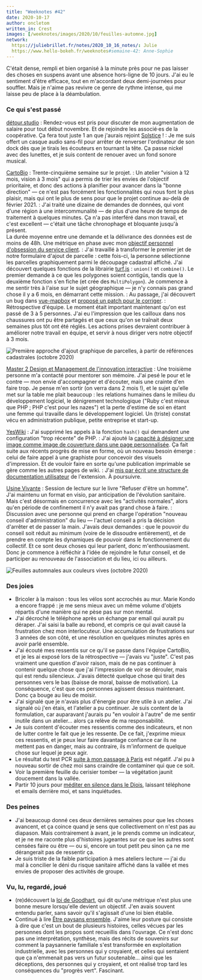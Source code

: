 ```yaml
---
title: "Weeknotes #42"
date: 2020-10-17
author: oncletom
written_in: Crest
images: [/weeknotes/images/2020/10/feuilles-automne.jpg]
network:
  https://juliebrillet.fr/notes/2020_10_16_notes/: Julie
  https://www.hello-bokeh.fr/weeknotes#semaine-42: Anne-Sophie
---
```


C'était dense, rempli et bien organisé à la minute près pour ne pas laisser des choses en suspens avant une absence hors-ligne de 10 jours. J'ai eu le sentiment d'être efficace, tout en m'accordant deux demi-journées pour souffler. Mais je n'aime pas revivre ce genre de rythme intense, qui me laisse peu de place à la déambulation.

<!--more-->

### Ce qui s'est passé

[détour.studio]
: Rendez-vous est pris pour discuter de mon augmentation de salaire pour tout début novembre. Et de rejoindre les associé·es de la coopérative. Ça fera tout juste 1 an que j'aurais rejoint [Solstice](https://solstice.coop) !
: Je me suis offert un casque audio sans-fil pour arrêter de renverser l'ordinateur de son dock dès que je tirais les écouteurs en tournant la tête. Ça passe nickel avec des lunettes, et je suis content de renouer avec un fond sonore musical.

[CartoBio]
: Trente-cinquième semaine sur le projet.
: Un atelier "vision à 12 mois, vision à 3 mois" qui a permis de trier les envies de l'objectif prioritaire, et donc des actions à planifier pour avancer dans la "bonne direction" — ce n'est pas forcément les fonctionnalités qui nous font le plus plaisir, mais qui ont le plus de sens pour que le projet continue au-delà de février 2021.
: J'ai traité une dizaine de demandes de données, qui vont d'une région à une intercommunalité — de plus d'une heure de temps de traitement à quelques minutes. Ça n'a pas interféré dans mon travail, et c'est excellent — c'était une tâche chronophage et bloquante jusqu'à présent.<br>La durée moyenne entre une demande et la délivrance des données est de moins de 48h. Une métrique en phase avec mon [objectif personnel d'obsession du service client](https://livre.jonathanlefevre.com/).
: J'ai travaillé à transformer le premier jet de notre formulaire d'ajout de parcelle : cette fois-ci, la personne sélectionne les parcelles graphiquement parmi le découpage cadastral affiché. J'ai découvert quelques fonctions de la librairie [turf.js](http://turfjs.org/) : `union()` et `combine()`. Le premier demande à ce que les polygones soient contigüs, tandis que la deuxième fonction s'en fiche (et crée des `MultiPolygon`). Je commence à me sentir très à l'aise sur le sujet géographique — je n'y connais pas grand chose il y a 6 mois, en démarrant cette mission.
: Au passage, j'ai découvert un bug dans [vue-mapbox](https://soal.github.io/vue-mapbox/) et [proposé un patch pour le corriger](https://github.com/soal/vue-mapbox/pull/209).
: Rétrospective d'équipe. Le moment était important maintenant qu'on est passé de 3 à 5 personnes. J'ai eu l'impression que les cailloux dans nos chaussures ont pu être partagés et que ceux qu'on se traînait deux semaines plus tôt ont été réglés. Les actions prises devraient contribuer à améliorer notre travail en équipe, et servir à nous diriger vers notre objectif à 3 mois.

![](/weeknotes/images/2020/10/cartobio-ajout-graphique.jpg "Première approche d'ajout graphique de parcelles, à partir de références cadastrales (octobre 2020)")

[Master 2 Design et Management de l'innovation interactive]
: Une troisième personne m'a contacté pour mentorer son mémoire. J'ai pesé le pour et le contre — mon envie d'accompagner et d'écouter, mais une crainte d'en faire trop. Je pense m'en sortir (on verra dans 2 mois !), et le sujet qu'elle met sur la table me plait beaucoup : les relations humaines dans le milieu du développement logiciel, le dénigrement technologique ("Ruby c'est mieux que PHP ; PHP c'est pour les nazes") et la perte d'estime de soi en étant une femme qui travaille dans le développement logiciel. Un (triste) constat vécu en administration publique, petite entreprise et start-up.

[YesWiki]
: J'ai supprimé les appels à la fonction `hash()` qui demandent une configuration "trop récente" de PHP.
: J'ai ajouté la [capacité à désigner une image comme image de couverture dans une page personnalisée](https://github.com/YesWiki/yeswiki-extension-publication/pull/13/commits/5da3c4bc43c9ce94947d0971442679d1058657c0). Ça fait suite aux récents progrès de mise en forme, où un nouveau besoin émerge : celui de faire appel à une graphiste pour concevoir des visuels d'impression. Et de vouloir faire en sorte qu'une publication imprimable se gère comme les autres pages de wiki.
: J'ai [mis par écrit une structure de documentation utilisateur](https://yeswiki.net/?DocumentationExtensionPublication) de l'extension. À poursuivre.

[Usine Vivante]
: Session de lecture sur le livre "Refuser d'être un homme". J'ai maintenu un format en visio, par anticipation de l'évolution sanitaire. Mais c'est désormais en concurrence avec les "activités normales", alors qu'en période de confinement il n'y avait pas grand chose à faire.
: Discussion avec une personne qui prend en charge l'opération "nouveau conseil d'administration" du lieu — l'actuel conseil a pris la décision d'arrêter et de passer la main. J'avais deux demandes : que le pouvoir du conseil soit réduit au minimum (voire de le dissoudre entièrement), et de prendre en compte les dynamiques de pouvoir dans le fonctionnement du collectif. Et ce sont deux choses qui leur parlent, donc m'enthousiasment. Donc je commence à réfléchir à l'idée de rejoindre le futur conseil, et de participer au renouveau de l'association et du lieu, ici ou ailleurs.

![](/weeknotes/images/2020/10/feuilles-automne.jpg "Feuilles automnales aux couleurs vives (octobre 2020)")

### Des joies

- Bricoler à la maison : tous les vélos sont accrochés au mur. Marie Kondo a encore frappé : je me sens mieux avec un même volume d'objets répartis d'une manière qui ne pèse pas sur mon mental.
- J'ai décroché le téléphone après un échange par email qui aurait pu déraper. J'ai saisi la balle au rebond, et compris ce qui avait causé la frustration chez mon interlocuteur. Une accumulation de frustrations sur 3 années de son côté, et une résolution en quelques minutes après en avoir parlé ensemble.
- J'ai écouté mes ressentis sur ce qu'il se passe dans l'équipe CartoBio, et je les ai exposé lors de la rétrospective — j'avais vu "juste". C'est pas vraiment une question d'avoir raison, mais de ne pas continuer à contenir quelque chose que j'ai l'impression de voir se dérouler, mais qui est rendu silencieux. J'avais détecté quelque chose qui tirait des personnes vers le bas (baisse de moral, baisse de motivation). La conséquence, c'est que ces personnes agissent dessus maintenant. Donc ça bouge au lieu de moisir.
- J'ai signalé que je n'avais plus d'énergie pour être utile à un atelier. J'ai signalé où j'en étais, et l'atelier a pu continuer. Je suis content de la formulation, car auparavant j'aurais pu "en vouloir à l'autre" de me sentir inutile dans un atelier… alors ça relève de ma responsabilité.
- Je suis content d'écouter mes ressentis comme des indicateurs, et non de lutter contre le fait que je les ressente. De ce fait, j'exprime mieux ces ressentis, et je peux leur faire davantage confiance car ils ne mettent pas en danger, mais au contraire, ils m'informent de quelque chose sur lequel je peux agir.
- Le résultat du test PCR [suite à mon passage à Paris](/weeknotes/41/) est négatif. J'ai pu à nouveau sortir de chez moi sans craindre de contaminer qui que ce soit.
- Voir la première feuille du cerisier tomber — la végétation jaunit doucement dans la vallée.
- Partir 10 jours pour [méditer en silence dans le Diois](https://www.dhamma.org/fr/schedules/noncenter/southeast.fr), laissant téléphone et emails derrière moi, et sans inquiétudes.

### Des peines

- J'ai beaucoup donné ces deux dernières semaines pour que les choses avancent, et ça coince quand je sens que collectivement on n'est pas au diapason. Mais contrairement à avant, je le prends comme un indicateur, et je ne me raconte plus d'histoires jugeantes sur ce que les autres sont censées faire ou être — ou si, encore un tout petit peu sinon ça ne me dérangerait pas de ressentir ça.
- Je suis triste de la faible participation à mes ateliers lecture — j'ai du mal à concilier le déni du risque sanitaire affiché dans la vallée et mes envies de proposer des activités de groupe.

### Vu, lu, regardé, joué

- (re)découvert la [loi de Goodhart](https://fr.wikipedia.org/wiki/Loi_de_Goodhart), qui dit qu'une métrique n'est plus une bonne mesure lorsqu'elle devient un objectif. J'en avais souvent entendu parler, sans savoir qu'il s'agissait d'une loi bien établie.
- Continué à lire [Être paysans ensemble](http://www.editionsdeslisieres.com/les_livres.html). J'aime leur posture qui consiste à dire que c'est un bout de plusieurs histoires, celles vécues par les personnes dont les propos sont recueillis dans l'ouvrage. Ce n'est donc pas une interprétation, synthèse, mais des récits de souvenirs sur comment la paysannerie familiale s'est transformée en exploitation industrielle, avec les personnes qui y croyaient, et celles qui sentaient que ça n'emmenait pas vers un futur soutenable… ainsi que les déceptions, des personnes qui y croyaient, et ont réalisé trop tard les conséquences du "progrès vert". Fascinant.

[détour.studio]: /
[Stylo]: https://github.com/EcrituresNumeriques/stylo
[CartoBio]: https://cartobio.org/
[Usine Vivante]: https://www.usinevivante.org
[Revue Hybrid]: https://www.puv-editions.fr/collections/hybrid.html
[Master 2 Design et Management de l'Innovation Interactive]: https://www.gobelins.fr/formation/mdi-design-et-management-de-l-innovation-interactive-cycle-2-lead-technique-ou-lead
[Master 2 Innovation & transformation numérique]: https://www.sciencespo.fr/ecole-management-innovation/fr/formations/innovation-transformation-numerique.html
[paged.js]: https://www.pagedjs.org/
[YesWiki]: https://yeswiki.net/

[Noémie]: https://noemiegirard.co
[Sofia]: https://twitter.com/sofiaboulaarab
[Anne-Sophie]: https://hello-bokeh.fr
[Guillaume]: https://www.yuzutech.fr/
[Claire]: https://www.lassembleuse.fr/
[Antoine]: https://www.quaternum.net/
[Alexandre]: https://apollonet.fr/
